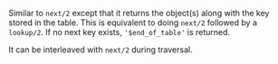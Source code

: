 Similar to `next/2` except that it returns the object(s) along with the key
stored in the table. This is equivalent to doing `next/2` followed by a
`lookup/2`. If no next key exists, `'$end_of_table'` is returned.

It can be interleaved with `next/2` during traversal.
